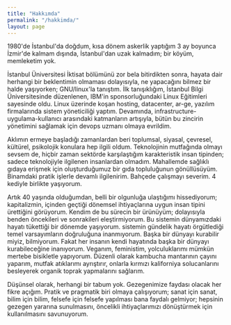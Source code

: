```yaml
---
title: "Hakkımda"
permalink: "/hakkimda/"
layout: page
---
```


1980'de İstanbul'da doğdum, kısa dönem askerlik yaptığım 3 ay boyunca İzmir'de
kalmam dışında, İstanbul'dan uzak kalmadım; bir köyüm, memleketim yok.

İstanbul Üniversitesi İktisat bölümünü zor bela bitirdikten sonra, hayata dair
herhangi bir beklentimin olmaması dolayısıyla, ne yapacağını bilmez bir halde
yaşıyorken; GNU/linux'la tanıştım. İlk tanışıklığım, İstanbul Bilgi
Üniversitesinde düzenlenen, IBM'in sponsorluğundaki Linux Eğitimleri sayesinde
oldu. Linux üzerinde koşan hosting, datacenter, ar-ge, yazılım firmalarında
sistem yöneticiliği yaptım. Devamında, infrastructure-uygulama-kullanıcı
arasındaki katmanların artışıyla, bütün bu zincirin yönetimini sağlamak için
devops uzmanı olmaya evrildim.

Aklımın ermeye başladığı zamanlardan beri toplumsal, siyasal, çevresel,
kültürel, psikolojik konulara hep ilgili oldum. Teknolojinin mutfağında olmayı
sevsem de, hiçbir zaman sektörde karşılaştığım karakteristik insan tipinden;
sadece teknolojiyle ilgilenen insanlardan olmadım. Mahallemde sağlıklı gıdaya
erişmek için oluşturduğumuz bir gıda topluluğunun gönüllüsüyüm. Binamdaki
pratik işlerle devamlı ilgilenirim. Bahçede çalışmayı severim.
4 kediyle birlikte yaşıyorum.

Artık 40 yaşında olduğumdan, belli bir olgunluğa ulaştığımı hissediyorum;
kapitalizmin, içinden geçtiği dönemsel ihtiyaçlarına uygun insan tipini
ürettiğini görüyorum. Kendim de bu sürecin bir ürünüyüm; dolayısıyla benden
öncekileri ve sonrakileri eleştirmiyorum. Bu sistemin dünyamızdaki hayatı
tükettiği bir dönemde yaşıyorum. sistemin gündelik hayatı örgütlediği
temel varsayımların doğruluğuna inanmıyorum. Başka bir dünyayı kurabilir miyiz,
bilmiyorum. Fakat her insanın kendi hayatında başka bir dünyayı kurabileceğine
inanıyorum. Veganım, feministim, yolculuklarımı mümkün mertebe bisikletle
yapıyorum. Düzenli olarak kambucha mantarının çayını yaparım, mutfak atıklarımı
ayrıştırır, onlarla kırmızı kaliforniya solucanlarını besleyerek organik toprak
yapmalarını sağlarım.

Düşünsel olarak, herhangi bir tabum yok. Gezegenimize faydası olacak
her fikre açığım.  Pratik ve pragmatik biri olmaya çalışıyorum; sanat için
sanat, bilim için bilim, felsefe için felsefe yapılması bana faydalı gelmiyor;
hepsinin gezegen yararına sunulmasını, öncelikli ihtiyaçlarımızı dönüştürmek
için kullanılmasını savunuyorum. 

